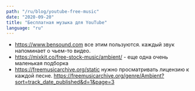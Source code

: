 ```yaml
---
path: "/ru/blog/youtube-free-music"
date: "2020-09-20"
title: "Бесплатная музыка для YouTube"
language: "ru"
---
```


- https://www.bensound.com все этим пользуются. каждый звук напоминает о чьем-то видео.
- https://mixkit.co/free-stock-music/ambient/ - еще одна очень маленькая подборка
- https://freemusicarchive.org/static нужно просматривать лицензию к каждой песне. https://freemusicarchive.org/genre/Ambient?sort=track_date_published&d=1&page=3